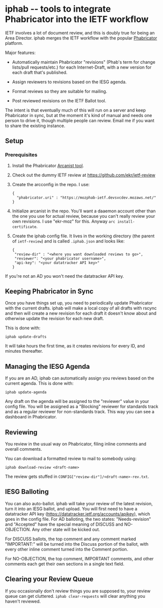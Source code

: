 iphab -- tools to integrate Phabricator into the IETF workflow
==================================================================
IETF involves a lot of document review, and this is doubly true for
being an Area Director. iphab merges the IETF workflow with the
popular [Phabricator](https://phacility.com/phabricator/) platform.

Major features:

- Automatically maintain Phabricator "revisions" (Phab's term
  for change lists/pull requests/etc.) for each Internet-Draft,
  with a new version for each draft that's published.

- Assign reviewers to revisions based on the IESG agenda.

- Format reviews so they are suitable for mailing.

- Post reviewed revisions on the IETF Ballot tool.

The intent is that eventually much of this will run on a server and
keep Phabricator in sync, but at the moment it's kind of manual and
needs one person to drive it, though multiple people can review.
Email me if you want to share the existing instance.


## Setup


### Prerequisites

1. Install the Phabricator [Arcanist tool](https://secure.phabricator.com/book/phabricator/article/arcanist/).

1. Check out the dummy IETF review at https://github.com/ekr/ietf-review

1. Create the arcconfig in the repo. I use:

   ```
   {
     "phabricator.uri" : "https://mozphab-ietf.devsvcdev.mozaws.net/"
   }
   ```
   
1. Initialize arcanist in the repo. You'll want a daaemon account other than the one you use for
   actual review, because you can't really review your own revisions. I use "ekr-moz" for this.
   Anyway ```arc install-certificate```.

1. Create the iphab config file. It lives in the working directory (the parent of ```ietf-review```)
and is called ```.iphab.json``` and looks like:

   ```
   {
    "review-dir" : "<where you want downloaded reviews to go>",
    "reviewer": "<your phabricator username>",
    "api-key": "<your datatracker API key>"
   }
   ```

If you're not an AD you won't need the datatracker API key.


## Keeping Phabricator in Sync

Once you have things set up, you need to periodically update
Phabricator with the current drafts. iphab will make a local copy of
all drafts with rscync and then will create a new revision for each
draft it doesn't know about and otherwise update the revision for each
new draft.

This is done with:

```
iphab update-drafts
```

It will take hours the first time, as it creates revisions for every
ID, and minutes thereafter.


## Managing the IESG Agenda

If you are an AD, iphab can automatically assign you reviews
based on the current agenda. This is done with:

```
iphab update-agenda
```

Any draft on the agenda will be assigned to the "reviewer" value in your
config file. You will be assigned as a "Blocking" reviewer for
standards track and as a regular reviewer for non-standards
track. This way you can see a dashboard in Phabricator.


## Reviewing

You review in the usual way on Phabricator, filing inline comments
and overall comments. 

You can download a formatted review to mail to somebody using:

```
iphab download-review <draft-name>
```

The review gets stuffed in ```CONFIG["review-dir"]/<draft-name>-rev.txt```.


## IESG Balloting

You can also auto-ballot. iphab will take your review of the latest
revision, turn it into an IESG ballot, and upload.  You will first
need to have a datatracker API key
(https://datatracker.ietf.org/accounts/apikey), which goes in the
config file. For AD balloting, the two states: "Needs-revision" and
"Accepted" have the special meaning of DISCUSS and NO-OBJECTION. Any
other state will be kicked out.

For DISCUSS ballots, the top comment and any comment marked
"IMPORTANT:" will be turned into the Discuss portion of the ballot,
with every other inline comment turned into the Comment portion.

For NO-OBJECTION, the top comment, IMPORTANT comments, and other
comments each get their own sections in a single text field.


## Clearing your Review Queue

If you occasionally don't review things you are supposed to, your
review queue can get cluttered. ```iphab clear-requests``` will
clear anything you haven't reviewed.




















   











